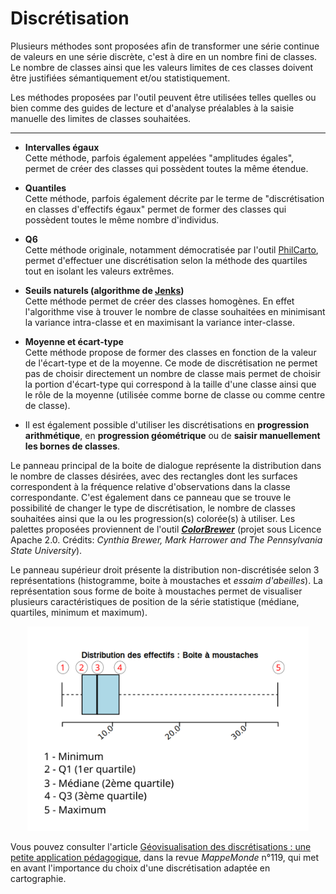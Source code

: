 Discrétisation
===================

Plusieurs méthodes sont proposées afin de transformer une série continue de valeurs en une série discrète, c'est à dire en un nombre fini de classes. Le nombre de classes ainsi que les valeurs limites de ces classes doivent être justifiées sémantiquement et/ou statistiquement.

Les méthodes proposées par l'outil peuvent être utilisées telles quelles ou bien comme des guides de lecture et d'analyse préalables à la saisie manuelle des limites de classes souhaitées.

----------


- **Intervalles égaux**  
Cette méthode, parfois également appelées "amplitudes égales", permet de créer des classes qui possèdent toutes la même étendue.


- **Quantiles**  
Cette méthode, parfois également décrite par le terme de "discrétisation en classes d'effectifs égaux" permet de former des classes qui possèdent toutes le même nombre d'individus.


- **Q6**  
Cette méthode originale, notamment démocratisée par l'outil <a href="http://philcarto.free.fr/">PhilCarto</a>, permet d'effectuer une discrétisation selon la méthode des quartiles tout en isolant les valeurs extrêmes.


- **Seuils naturels (algorithme de <a href="https://en.wikipedia.org/wiki/Jenks_natural_breaks_optimization">Jenks</a>)**  
Cette méthode permet de créer des classes homogènes. En effet l'algorithme vise à trouver le nombre de classe souhaitées en minimisant la variance intra-classe et en maximisant la variance inter-classe.


- **Moyenne et écart-type**  
Cette méthode propose de former des classes en fonction de la valeur de l'écart-type et de la moyenne. Ce mode de discrétisation ne permet pas de choisir directement un nombre de classe mais permet de choisir la portion d'écart-type qui correspond à la taille d'une classe ainsi que le rôle de la moyenne (utilisée comme borne de classe ou comme centre de classe).

- Il est également possible d'utiliser les discrétisations en **progression arithmétique**, en **progression géométrique** ou de **saisir manuellement les bornes de classes**.


Le panneau principal de la boite de dialogue représente la distribution dans le nombre de classes désirées, avec des rectangles dont les surfaces correspondent à la fréquence relative d'observations dans la classe correspondante.
C'est également dans ce panneau que se trouve le possibilité de changer le type de discrétisation, le nombre de classes souhaitées ainsi que la ou les progression(s) colorée(s) à utiliser.
Les palettes proposées proviennent de l'outil [__*ColorBrewer*__](http://colorbrewer2.org) (projet sous Licence Apache 2.0. Crédits: *Cynthia Brewer, Mark Harrower and The Pennsylvania State University*).

Le panneau supérieur droit présente la distribution non-discrétisée selon 3 représentations (histogramme, boite à moustaches et *essaim d'abeilles*).
La représentation sous forme de boite à moustaches permet de visualiser plusieurs caractéristiques de position de la série statistique (médiane, quartiles, minimum et maximum).

<p style="text-align: center;">
<img src="img/box_plot.svg" alt="Box plot" style="width: 450px;"/>
</p>

Vous pouvez consulter l'article <a href="http://mappemonde.mgm.fr/119geov1/">Géovisualisation des discrétisations : une petite application pédagogique</a>, dans la revue *MappeMonde* n°119, qui met en avant l'importance du choix d'une discrétisation adaptée en cartographie.
